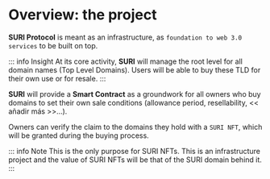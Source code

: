 # Overview: the project

**SURI Protocol** is meant as an infrastructure, as ``foundation to web 3.0 services`` to be built on top. 


::: info Insight
At its core activity, **SURI** will manage the root level for all domain names (Top Level Domains). Users will be able to buy these TLD for their own use or for resale.
:::
 

**SURI** will provide a **Smart Contract** as a groundwork for all owners who buy domains to set their own sale conditions (allowance period, resellability, << añadir más >>…). 

Owners can verify the claim to the domains they hold with a `SURI NFT`, which will be granted during the buying process. 

::: info Note
This is the only purpose for SURI NFTs. This is an infrastructure project and the value of SURI NFTs will be that of the SURI domain behind it.
:::
 

